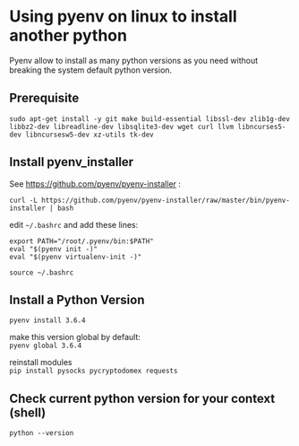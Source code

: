 # Using pyenv on linux to install another python

Pyenv allow to install as many python versions as you need without breaking the system default python version.

## Prerequisite

```
sudo apt-get install -y git make build-essential libssl-dev zlib1g-dev libbz2-dev libreadline-dev libsqlite3-dev wget curl llvm libncurses5-dev libncursesw5-dev xz-utils tk-dev
```

## Install pyenv_installer

See https://github.com/pyenv/pyenv-installer :

`curl -L https://github.com/pyenv/pyenv-installer/raw/master/bin/pyenv-installer | bash`

edit `~/.bashrc` and add these lines:  
```
export PATH="/root/.pyenv/bin:$PATH"
eval "$(pyenv init -)"
eval "$(pyenv virtualenv-init -)"
```

`source ~/.bashrc`

## Install a Python Version

`pyenv install 3.6.4`

make this version global by default:  
`pyenv global 3.6.4`

reinstall modules  
```pip install pysocks pycryptodomex requests```

## Check current python version for your context (shell)

`python --version`
